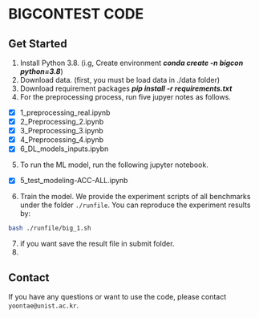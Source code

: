 # BIGCONTEST CODE


## Get Started

1. Install Python 3.8. (i.g, Create environment ***conda create -n bigcon python=3.8***)
2. Download data. (first, you must be load data in ./data folder)
3. Download requirement packages ***pip install -r requirements.txt*** 
4. For the preprocessing process, run five jupyer notes as follows.
- [x] 1_preprocessing_real.ipynb
- [x] 2_Preprocessing_2.ipynb 
- [x] 3_Preprocessing_3.ipynb
- [x] 4_Preprocessing_4.ipynb
- [x] 6_DL_models_inputs.ipybn
5. To run the ML model, run the following jupyter notebook.
- [x] 5_test_modeling-ACC-ALL.ipynb
6. Train the model. We provide the experiment scripts of all benchmarks under the folder `./runfile`. You can reproduce the experiment results by:
```bash
bash ./runfile/big_1.sh
```
7. if you want save the result file in submit folder.
8.

## Contact

If you have any questions or want to use the code, please contact `yoontae@unist.ac.kr`.
